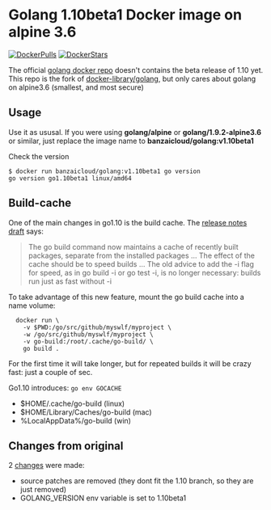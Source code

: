 # Golang 1.10beta1 Docker image on alpine 3.6

[![DockerPulls](https://img.shields.io/docker/pulls/banzaicloud/golang.svg)](https://registry.hub.docker.com/u/banzaicloud/golang/)
[![DockerStars](https://img.shields.io/docker/stars/banzaicloud/golang.svg)](https://registry.hub.docker.com/u/banzaicloud/golang/)

The official [golang docker repo](https://hub.docker.com/r/_/golang/) doesn't contains the beta release of 1.10 yet.
This repo is the fork of [docker-library/golang](https://github.com/docker-library/golang/tree/master/1.9/alpine3.6),
but only cares about golang on alpine3.6 (smallest, and most secure)

## Usage

Use it as ususal. If you were using **golang/alpine** or **golang/1.9.2-alpine3.6** or similar,
just replace the image name to **banzaicloud/golang:v1.10beta1**

Check the version
```
$ docker run banzaicloud/golang:v1.10beta1 go version
go version go1.10beta1 linux/amd64
```

## Build-cache

One of the main changes in go1.10 is the build cache. The [release notes draft](https://beta.golang.org/doc/go1.10#build)
says:

> The go build command now maintains a cache of recently built packages, separate from the installed packages ...
The effect of the cache should be to speed builds ... The old advice to add the -i flag for speed, as in go build -i or go test -i, is no longer necessary: builds run just as fast without -i

To take advantage of this new feature, mount the go build cache into a name volume:

```
  docker run \
    -v $PWD:/go/src/github/myswlf/myproject \
    -w /go/src/github/myswlf/myproject \
    -v go-build:/root/.cache/go-build/ \
    go build .
```

For the first time it will take longer, but for repeated builds it will be crazy fast: just a couple of sec.

Go1.10 introduces: `go env GOCACHE`

- $HOME/.cache/go-build (linux)
- $HOME/Library/Caches/go-build (mac)
- %LocalAppData%/go-build (win)

## Changes from original

2 [changes](https://github.com/banzaicloud/docker-golang/commit/d1b5e6b7a90b2cba6e30659024d942616279fe39) were made:
- source patches are removed (they dont fit the 1.10 branch, so they are just removed)
- GOLANG_VERSION env variable is set to 1.10beta1 




